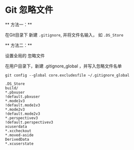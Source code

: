 # Git 忽略文件

** 方法一：**

在Git目录下 新建 `.gitignore`, 并将文件名输入， 如 `.DS_Store`

** 方法二：**

设置全局的 忽略文件

在用户目录下，新建 .gitignore_global ，并写入忽略文件名单

```
git config --global core.excludesfile ~/.gitignore_global 
```

```
.DS_Store
build/
*.pbxuser
!default.pbxuser
*.mode1v3
!default.mode1v3
*.mode2v3
!default.mode2v3
*.perspectivev3
!default.perspectivev3
xcuserdata
*.xccheckout
*.moved-aside
DerivedData
*.xcuserstate
```
